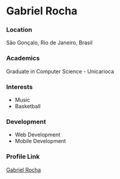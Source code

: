 # Gabriel Rocha

### Location

São Gonçalo, Rio de Janeiro, Brasil

### Academics

Graduate in Computer Science - Unicarioca

### Interests

- Music
- Basketball

### Development

- Web Development
- Mobile Development

### Profile Link

[Gabriel Rocha](https://github.com/gabrielmdr)